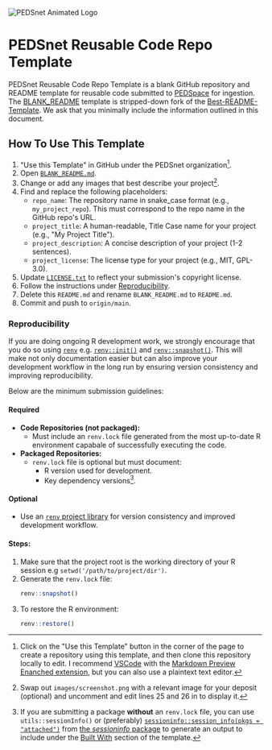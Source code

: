 ![PEDSnet Animated Logo](images/PEDSnetLogo.gif)
# PEDSnet Reusable Code Repo Template

PEDSnet Reusable Code Repo Template is a blank GitHub repository and README template for reusable code submitted to [PEDSpace](https://pedsnet.org/metadata/home) for ingestion. The [BLANK_README](BLANK_README.md) template is stripped-down fork of the [Best-README-Template](https://github.com/othneildrew/Best-README-Template). We ask that you minimally include the information outlined in this document. 

## How To Use This Template
1. "Use this Template" in GitHub under the PEDSnet organization[^1].
2. Open [`BLANK_README.md`](BLANK_README.md).
3. Change or add any images that best describe your project[^2].
4. Find and replace the following placeholders:
   - `repo_name`: The repository name in snake_case format (e.g., `my_project_repo`). This must correspond to the repo name in the GitHub repo's URL.
   - `project_title`: A human-readable, Title Case name for your project (e.g., "My Project Title").
   - `project_description`: A concise description of your project (1-2 sentences).
   - `project_license`: The license type for your project (e.g., MIT, GPL-3.0).
5. Update [`LICENSE.txt`](LICENSE.txt) to reflect your submission's copyright license.
6. Follow the instructions under <a href="#reproducibility">Reproducibility</a>.
7. Delete this `README.md` and rename `BLANK_README.md` to `README.md`.
8. Commit and push to `origin/main`.

### Reproducibility

If you are doing ongoing R development work, we strongly encourage that you do so using [`renv`](https://rstudio.github.io/renv/index.html) e.g. [`renv::init()`](https://rstudio.github.io/renv/reference/init.html) and [`renv::snapshot()`](https://rstudio.github.io/renv/reference/snapshot.html). This will make not only documentation easier but can also improve your development workflow in the long run by ensuring version consistency and improving reproducibility.

Below are the minimum submission guidelines:

#### Required
- **Code Repositories (not packaged):**
  - Must include an `renv.lock` file generated from the most up-to-date R environment capabale of successfully executing the code.
- **Packaged Repositories:**
  - `renv.lock` file is optional but must document:
    - R version used for development.
    - Key dependency versions[^4].

#### Optional
- Use an [`renv` project library](https://rstudio.github.io/renv/reference/init.html) for version consistency and improved development workflow.

#### Steps:
1. Make sure that the project root is the working directory of your R session e.g `setwd('/path/to/project/dir')`.
2. Generate the `renv.lock` file:
   ```R
   renv::snapshot()
   ```
3. To restore the R environment:
   ```R
   renv::restore()
   ```

[^1]: Click on the "Use this Template" button in the corner of the page to create a repository using this template, and then clone this repository locally to edit. I recommend [VSCode](https://code.visualstudio.com/) with the [Markdown Preview Enanched extension](https://marketplace.visualstudio.com/items?itemName=shd101wyy.markdown-preview-enhanced), but you can also use a plaintext text editor.

[^2]: Swap out `images/screenshot.png` with a relevant image for your deposit (optional) and uncomment and edit lines 25 and 26 in to display it.

[^3]: Just remember to `.gitignore` your library (e.g. `echo renv/ >> .gitignore`). This repo already has an extensive coverage of ignored files and directories.

[^4]: If you are submitting a package **without** an `renv.lock` file, you can use `utils::sessionInfo()` or (preferably) [`sessioninfo::session_info(pkgs = "attached")`](https://sessioninfo.r-lib.org/reference/session_info.html) from [the *sessioninfo* package](https://sessioninfo.r-lib.org/index.html#installation) to generate an output to include under the [Built With](BLANK_TEMPLATE.md#built-with) section of the template.
